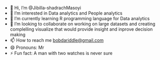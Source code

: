 - 👋 Hi, I’m @Jibilla-shadrachMasoyi
- 👀 I’m interested in Data analytics and People analytics
- 🌱 I’m currently learning R programming language for Data analytics
- 💞️ I’m looking to collaborate on working on large datasets and creating complelling visualize that would provide insight and inprove decision making
- 📫 How to reach me bobdariddle@gmail.com 
- 😄 Pronouns: Mr
- ⚡ Fun fact: A man with two watches is never sure

<!---
Jibilla-shadrachMasoyi/Jibilla-shadrachMasoyi is a ✨ special ✨ repository because its `README.md` (this file) appears on your GitHub profile.
You can click the Preview link to take a look at your changes.
--->
